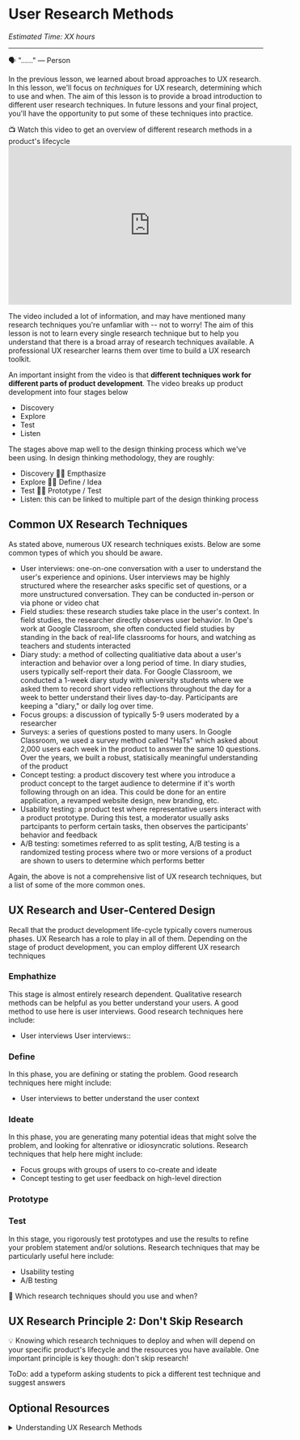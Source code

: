 
# User Research Methods

*Estimated Time: XX hours*

---

<aside>
  
  🗣 "......" — Person
</aside>

In the previous lesson, we learned about broad approaches to UX research. In this lesson, we'll focus on _techniques_ for UX research, determining which to use and when. The aim of this lesson is to provide a broad introduction to different user research techniques. In future lessons and your final project, you'll have the opportunity to put some of these techniques into practice. 

<aside> 
  📺 Watch this video to get an overview of different research methods in a product's lifecycle
</aside>
<iframe width="560" height="315" src="https://www.youtube.com/embed/7_sFVYfatXY" title="YouTube video player" frameborder="0" allow="accelerometer; autoplay; clipboard-write; encrypted-media; gyroscope; picture-in-picture" allowfullscreen></iframe>

The video included a lot of information, and may have mentioned many research techniques you're unfamliar with -- not to worry! The aim of this lesson is not to learn every single research technique but to help you understand that there is a broad array of research techniques available. A professional UX researcher learns them over time to build a UX research toolkit. 

An important insight from the video is that **different techniques work for different parts of product development**. The video breaks up product development into four stages below
- Discovery
- Explore
- Test
- Listen

The stages above map well to the design thinking process which we've been using. In design thinking methodology, they are roughly:
- Discovery 🤝🏽 Empthasize
- Explore 🤝🏽 Define / Idea
- Test 🤝🏽 Prototype / Test
- Listen: this can be linked to multiple part of the design thinking process

## Common UX Research Techniques
As stated above, numerous UX research techniques exists. Below are some common types of which you should be aware. 
- User interviews: one-on-one conversation with a user to understand the user's experience and opinions. User interviews may be highly structured where the researcher asks specific set of questions, or a more unstructured conversation. They can be conducted in-person or via phone or video chat 
-  Field studies: these research studies take place in the user's context. In field studies, the researcher directly observes user behavior. In Ope's work at Google Classroom, she often conducted field studies by standing in the back of real-life classrooms for hours, and watching as teachers and students interacted
-  Diary study: a method of collecting qualitiative data about a user's interaction and behavior over a long period of time. In diary studies, users typically self-report their data. For Google Classroom, we conducted a 1-week diary study with university students where we asked them to record short video reflections throughout the day for a week to better understand their lives day-to-day. Participants are keeping a "diary," or daily log over time. 
- Focus groups: a discussion of typically 5-9 users moderated by a researcher
- Surveys: a series of questions posted to many users. In Google Classroom, we used a survey method called "HaTs" which asked about 2,000 users each week in the product to answer the same 10 questions. Over the years, we built a robust, statisically meaningful understanding of the product 
- Concept testing: a product discovery test where you introduce a product concept to the target audience to determine if it's worth following through on an idea. This could be done for an entire application, a revamped website design, new branding, etc. 
- Usability testing: a product test where representative users interact with a product prototype. During this test, a moderator usually asks partcipants to perform certain tasks, then observes the participants' behavior and feedback
- A/B testing: sometimes referred to as split testing, A/B testing is a randomized testing process where two or more versions of a product are shown to users to determine which performs better

Again, the above is not a comprehensive list of UX research techniques, but a list of some of the more common ones. 


## UX Research and User-Centered Design
Recall that the product development life-cycle typically covers numerous phases. UX Research has a role to play in all of them. Depending on the stage of product development, you can employ different UX research techniques

### Emphathize
This stage is almost entirely research dependent. Qualitative research methods can be helpful as you better understand your users. A good method to use here is user interviews. Good research techniques here include:
- User interviews 
User interviews:: 

### Define
In this phase, you are defining or stating the problem. Good research techniques here might include:
- User interviews to better understand the user context 

### Ideate
In this phase, you are generating many potential ideas that might solve the problem, and looking for altenrative or idiosyncratic solutions. Research techniques that help here might include:
- Focus groups with groups of users to co-create and ideate 
- Concept testing to get user feedback on high-level direction

### Prototype

### Test
In this stage, you rigorously test prototypes and use the results to refine your problem statement and/or solutions. Research techniques that may be particularly useful here include:
- Usability testing 
- A/B testing 

<aside>
🤔 Which research techniques should you use and when?
 
</aside>


## UX Research Principle 2: Don't Skip Research
💡 Knowing which research techniques to deploy and when will depend on your specific product's lifecycle and the resources you have available. One important principle is key though: don't skip research! 



ToDo: add a typeform asking students to pick a different test technique and suggest answers

## Optional Resources

<details>
<summary>Understanding UX Research Methods</summary>
-[5 Qualitative Research Methods](https://www.youtube.com/watch?v=dyHMTaQJmYo)

  [Understanding the Top 9 UX Research Methods & Techniques](https://maze.co/guides/ux-research/ux-research-methods/)
</details>


